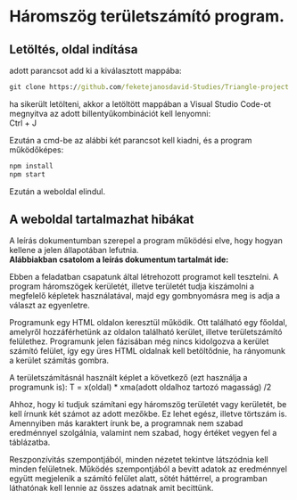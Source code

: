 # Háromszög területszámító program.

## Letöltés, oldal indítása
adott parancsot add ki a kiválasztott mappába:
```cmd
git clone https://github.com/feketejanosdavid-Studies/Triangle-project.git
```
ha sikerült letölteni, akkor a letöltött mappában a Visual Studio Code-ot megnyitva az adott billentyűkombinációt kell lenyomni: <br>
Ctrl + J <br>

Ezután a cmd-be az alábbi két parancsot kell kiadni, és a program működőképes:
```cmd
npm install
npm start
```
Ezután a weboldal elindul.

## A weboldal tartalmazhat hibákat
A leírás dokumentumban szerepel a program működési elve, hogy hogyan kellene a jelen állapotában lefutnia. <br>
<b>Alábbiakban csatolom a leírás dokumentum tartalmát ide:</b> <br>

Ebben a feladatban csapatunk által létrehozott programot kell tesztelni. A program háromszögek
kerületét, illetve területét tudja kiszámolni a megfelelő képletek használatával, majd egy
gombnyomásra meg is adja a választ az egyenletre. <br>

Programunk egy HTML oldalon keresztül működik. Ott található egy főoldal, amelyről hozzáférhetünk
az oldalon található kerület, illetve területszámító felülethez. Programunk jelen fázisában még nincs
kidolgozva a kerület számító felület, így egy üres HTML oldalnak kell betöltődnie, ha rányomunk a
kerület számítás gombra. <br>

A területszámításnál használt képlet a következő (ezt használja a programunk is):
T = x(oldal) * xma(adott oldalhoz tartozó magasság) /2 <br>

Ahhoz, hogy ki tudjuk számítani egy háromszög területét vagy kerületét, be kell írnunk két számot az
adott mezőkbe. Ez lehet egész, illetve törtszám is. Amennyiben más karaktert írunk be, a programnak
nem szabad eredménnyel szolgálnia, valamint nem szabad, hogy értéket vegyen fel a táblázatba. <br>

Reszponzívitás szempontjából, minden nézetet tekintve látszódnia kell minden felületnek.
Működés szempontjából a bevitt adatok az eredménnyel együtt megjelenik a számító felület alatt,
sötét háttérrel, a programban láthatónak kell lennie az összes adatnak amit becittünk. <br>
